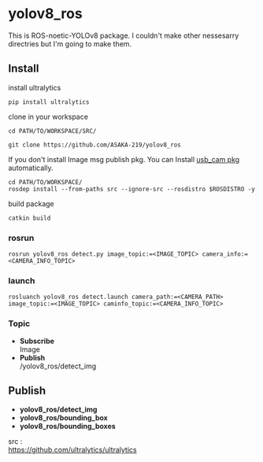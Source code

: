 # yolov8_ros
This is ROS-noetic-YOLOv8 package. I couldn't make other nessesarry directries but I'm going to make them.

## Install
install ultralytics
```
pip install ultralytics
```
clone in your workspace
```
cd PATH/TO/WORKSPACE/SRC/
```
```
git clone https://github.com/ASAKA-219/yolov8_ros
```
If you don't install Image msg publish pkg. You can Install
[usb_cam pkg]()
automatically.
```
cd PATH/TO/WORKSPACE/
rosdep install --from-paths src --ignore-src --rosdistro $ROSDISTRO -y
```
build package
```
catkin build
```

### rosrun
```
rosrun yolov8_ros detect.py image_topic:=<IMAGE_TOPIC> camera_info:=<CAMERA_INFO_TOPIC>
```

### launch
```
rosluanch yolov8_ros detect.launch camera_path:=<CAMERA_PATH> image_topic:=<IMAGE_TOPIC> caminfo_topic:=<CAMERA_INFO_TOPIC>
```
### Topic
- **Subscribe**<br>
    Image
- **Publish**<br>
    /yolov8_ros/detect_img

## Publish

- **yolov8_ros/detect_img**<br>
- **yolov8_ros/bounding_box**<br>
- **yolov8_ros/bounding_boxes**<br>

src :<br>
https://github.com/ultralytics/ultralytics
